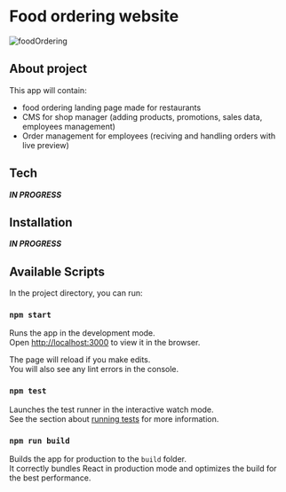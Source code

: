 # Food ordering website

![foodOrdering](https://user-images.githubusercontent.com/72525469/112237930-f7061300-8c43-11eb-9997-99d58669a3f7.gif)


## About project

This app will contain: 
- food ordering landing page made for restaurants
- CMS for shop manager (adding products, promotions, sales data, employees management)
- Order management for employees (reciving and handling orders with live preview)

## Tech

***IN PROGRESS***

## Installation

***IN PROGRESS***

## Available Scripts

In the project directory, you can run:

### `npm start`

Runs the app in the development mode.\
Open [http://localhost:3000](http://localhost:3000) to view it in the browser.

The page will reload if you make edits.\
You will also see any lint errors in the console.

### `npm test`

Launches the test runner in the interactive watch mode.\
See the section about [running tests](https://facebook.github.io/create-react-app/docs/running-tests) for more information.

### `npm run build`

Builds the app for production to the `build` folder.\
It correctly bundles React in production mode and optimizes the build for the best performance.

